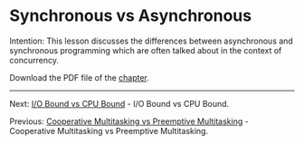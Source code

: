 # Synchronous vs Asynchronous

Intention: This lesson discusses the differences between asynchronous and synchronous programming which are often 
talked about in the context of concurrency.

Download the PDF file of the [chapter](chapter_5.pdf).

<hr>

Next: [I/O Bound vs CPU Bound](chapter_6.md "I/O Bound vs CPU Bound") - I/O Bound vs CPU Bound.

Previous: [Cooperative Multitasking vs Preemptive Multitasking](chapter_4.md "Cooperative Multitasking vs Preemptive Multitasking") - 
Cooperative Multitasking vs Preemptive Multitasking.